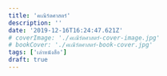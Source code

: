 ```yaml
---
title: 'คเณิร์ตศาสตร์'
description: ''
date: '2019-12-16T16:24:47.621Z'
# coverImage: './คเณิร์ตศาสตร์-cover-image.jpg'
# bookCover: './คเณิร์ตศาสตร์-book-cover.jpg'
tags: ['เล่าหนังสือ']
draft: true
---
```

